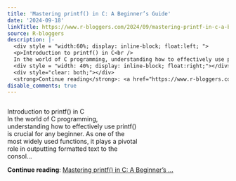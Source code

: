 ```yaml
---
title: 'Mastering printf() in C: A Beginner’s Guide'
date: '2024-09-18'
linkTitle: https://www.r-bloggers.com/2024/09/mastering-printf-in-c-a-beginners-guide/
source: R-bloggers
description: |-
  <div style = "width:60%; display: inline-block; float:left; ">
  <p>Introduction to printf() in C<br />
  In the world of C programming, understanding how to effectively use printf() is crucial for any beginner. As one of the most widely used functions, it plays a pivotal role in outputting formatted text to the consol...</p></div>
  <div style = "width: 40%; display: inline-block; float:right;"></div>
  <div style="clear: both;"></div>
  <strong>Continue reading</strong>: <a href="https://www.r-bloggers.com/2024/09/mastering-printf-in-c-a-beginners-guide/">Mastering printf() in C: A Beginner’s ...
disable_comments: true
---
```

<div style = "width:60%; display: inline-block; float:left; ">
<p>Introduction to printf() in C<br />
In the world of C programming, understanding how to effectively use printf() is crucial for any beginner. As one of the most widely used functions, it plays a pivotal role in outputting formatted text to the consol...</p></div>
<div style = "width: 40%; display: inline-block; float:right;"></div>
<div style="clear: both;"></div>
<strong>Continue reading</strong>: <a href="https://www.r-bloggers.com/2024/09/mastering-printf-in-c-a-beginners-guide/">Mastering printf() in C: A Beginner’s ...